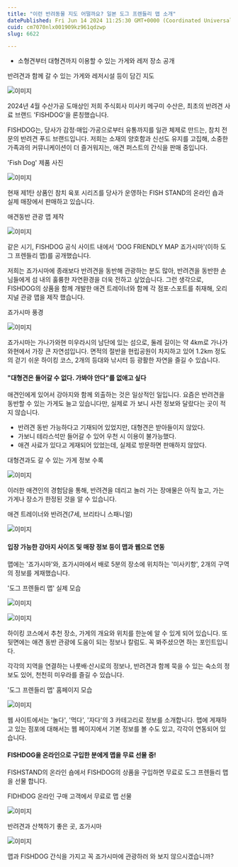 ```yaml
---
title: "이런 반려동물 지도 어떨까요? 일본 도그 프렌들리 맵 소개"
datePublished: Fri Jun 14 2024 11:25:30 GMT+0000 (Coordinated Universal Time)
cuid: cm7070nlx001909kz961qdzwp
slug: 6622

---
```



- 소형견부터 대형견까지 이용할 수 있는 가게와 레저 장소 공개

반려견과 함께 갈 수 있는 가게와 레저시설 등이 담긴 지도

![이미지](https://cdn.hashnode.com/res/hashnode/image/upload/v1739260849105/6806ad31-dac5-42a8-aecf-1213b42e484d.jpeg)

2024년 4월 수산가공 도매상인 저희 주식회사 미사키 메구미 수산은, 최초의 반려견 사료 브랜드 'FISHDOG'을 론칭했습니다.

FISHDOG는, 당사가 감정·매입·가공으로부터 유통까지를 일관 체제로 만드는, 참치 전문의 반려견 푸드 브랜드입니다. 저희는 소재의 양호함과 신선도 유지를 고집해, 소중한 가족과의 커뮤니케이션이 더 즐거워지는, 애견 퍼스트의 간식을 판매 중입니다.

'Fish Dog' 제품 사진

![이미지](https://cdn.hashnode.com/res/hashnode/image/upload/v1739260851526/e991c9a6-ab9e-4ca2-bc26-269c424cee80.png)

현재 제1탄 상품인 참치 육포 시리즈를 당사가 운영하는 FISH STAND의 온라인 숍과 실제 매장에서 판매하고 있습니다.

애견동반 관광 맵 제작

![이미지](https://cdn.hashnode.com/res/hashnode/image/upload/v1739260853896/24cf08f4-d9be-41de-bf3e-14e8b663af68.jpeg)

같은 시기, FISHDOG 공식 사이트 내에서 'DOG FRIENDLY MAP 죠가시마'(이하 도그 프렌들리 맵)를 공개했습니다.

저희는 죠가시마에 종래보다 반려견을 동반해 관광하는 분도 많아, 반려견을 동반한 손님들에게 섬 내의 훌륭한 자연환경을 더욱 전하고 싶었습니다. 그런 생각으로, FISHDOG의 상품을 함께 개발한 애견 트레이너와 함께 각 점포·스포트를 취재해, 오리지널 관광 맵을 제작 했습니다.

죠가시마 풍경

![이미지](https://cdn.hashnode.com/res/hashnode/image/upload/v1739260856668/4c51b94a-af81-44e3-8419-bb916f357b76.png)

죠가시마는 가나가와현 미우라시의 남단에 있는 섬으로, 둘레 길이는 약 4km로 가나가와현에서 가장 큰 자연섬입니다. 면적의 절반을 현립공원이 차지하고 있어 1.2km 정도의 걷기 쉬운 하이킹 코스, 2개의 등대와 낚시터 등 광활한 자연을 즐길 수 있습니다.

#### "대형견은 들어갈 수 없다. 가봐야 안다"를 없애고 싶다

애견인에게 있어서 강아지와 함께 외출하는 것은 일상적인 일입니다. 요즘은 반려견을 동반할 수 있는 가게도 늘고 있습니다만, 실제로 가 보니 사전 정보와 달랐다는 곳이 적지 않습니다.

- 반려견 동반 가능하다고 기재되어 있었지만, 대형견은 받아들이지 않았다.
- 가보니 테라스석만 들어갈 수 있어 우천 시 이용이 불가능했다.
- 애견 사료가 있다고 게재되어 있었는데, 실제로 방문하면 판매하지 않았다.

대형견과도 갈 수 있는 가게 정보 수록

![이미지](https://cdn.hashnode.com/res/hashnode/image/upload/v1739260858832/d30ca6fa-388b-4a88-a00c-33d140dbc9f6.jpeg)

이러한 애견인의 경험담을 통해, 반려견을 데리고 놀러 가는 장애물은 아직 높고, 가는 가게나 장소가 한정된 것을 알 수 있습니다.

애견 트레이너와 반려견(7세, 브리타니 스패니얼)

![이미지](https://cdn.hashnode.com/res/hashnode/image/upload/v1739260861201/523cf6dd-1a56-4ba3-aa86-714c30bb9862.jpeg)

#### 입장 가능한 강아지 사이즈 및 매장 정보 등이 맵과 웹으로 연동

맵에는 '죠가시마'와, 죠가시마에서 배로 5분의 장소에 위치하는 '미사키항', 2개의 구역의 정보를 게재했습니다.

'도그 프렌들리 맵' 실제 모습

![이미지](https://cdn.hashnode.com/res/hashnode/image/upload/v1739260863900/78540e02-e16d-4718-8e38-5755dc02b863.jpeg)

![이미지](https://cdn.hashnode.com/res/hashnode/image/upload/v1739260866141/651b6a51-9967-4b16-9f7d-ebfc612770fb.jpeg)

하이킹 코스에서 추천 장소, 가게의 개요와 위치를 한눈에 알 수 있게 되어 있습니다. 또 뒷면에는 애견 동반 관광에 도움이 되는 정보나 칼럼도. 꼭 봐주셨으면 하는 포인트입니다.

각각의 지역을 연결하는 나룻배·산시로의 정보나, 반려견과 함께 묵을 수 있는 숙소의 정보도 있어, 천천히 미우라를 즐길 수 있습니다.

'도그 프렌들리 맵' 홈페이지 모습

![이미지](https://cdn.hashnode.com/res/hashnode/image/upload/v1739260868243/bf1a957a-de56-4334-9d46-f0cdd29cf8e4.png)

웹 사이트에서는 '놀다', '먹다', '자다'의 3 카테고리로 정보를 소개합니다. 맵에 게재하고 있는 점포에 대해서는 웹 페이지에서 기본 정보를 볼 수도 있고, 각각이 연동되어 있습니다.

#### FISHDOG을 온라인으로 구입한 분에게 맵을 무료 선물 중!

FISHSTAND의 온라인 숍에서 FISHDOG의 상품을 구입하면 무료로 도그 프렌들리 맵을 선물 합니다.

FIDHDOG 온라인 구매 고객에서 무료로 맵 선물

![이미지](https://cdn.hashnode.com/res/hashnode/image/upload/v1739260870289/19718b51-0fb8-4feb-9ab4-55fa74dff920.jpeg)

반려견과 산책하기 좋은 곳, 죠가시마

![이미지](https://cdn.hashnode.com/res/hashnode/image/upload/v1739260872726/4d5eaddb-9b58-418f-8c61-38f954a15d20.jpeg)

맵과 FISHDOG 간식을 가지고 꼭 죠가시마에 관광하러 와 보지 않으시겠습니까?